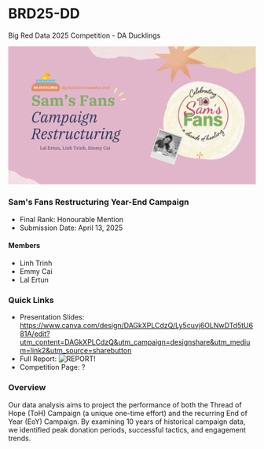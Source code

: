 # BRD25-DD
Big Red Data 2025 Competition - DA Ducklings

![BANNER!](banner.png)

### Sam's Fans Restructuring Year-End Campaign

+ Final Rank: Honourable Mention
+ Submission Date: April 13, 2025

#### Members

- Linh Trinh
- Emmy Cai
- Lal Ertun


### Quick Links

+ Presentation Slides: https://www.canva.com/design/DAGkXPLCdzQ/Ly5cuvj6OLNwDTd5tU681A/edit?utm_content=DAGkXPLCdzQ&utm_campaign=designshare&utm_medium=link2&utm_source=sharebutton 
+ Full Report: ![REPORT!](Data_Expo2.ipynb)
+ Competition Page: ?


### Overview

Our data analysis aims to project the performance of both the Thread of Hope (ToH) Campaign (a unique one-time effort) and the recurring End of Year (EoY) Campaign. By examining 10 years of historical campaign data, we identified peak donation periods, successful tactics, and engagement trends.
